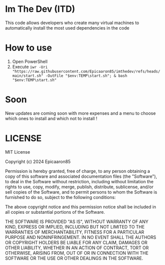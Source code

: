
# Im The Dev    (ITD)

This code allows developers who create many virtual machines to automatically install the most used dependencies in the code

# How to use

1. Open PowerShell
2. Execute `iwr -Uri "https://raw.githubusercontent.com/Epicaaron85/imthedev/refs/heads/main/start.sh" -OutFile "$env:TEMP\start.sh"; & bash "$env:TEMP\start.sh"
`

# Soon

New updates are coming soon with more expenses and a menu to choose which ones to install and which not to install !



# LICENSE

MIT License

Copyright (c) 2024 Epicaaron85

Permission is hereby granted, free of charge, to any person obtaining a copy
of this software and associated documentation files (the "Software"), to deal
in the Software without restriction, including without limitation the rights
to use, copy, modify, merge, publish, distribute, sublicense, and/or sell
copies of the Software, and to permit persons to whom the Software is
furnished to do so, subject to the following conditions:

The above copyright notice and this permission notice shall be included in all
copies or substantial portions of the Software.

THE SOFTWARE IS PROVIDED "AS IS", WITHOUT WARRANTY OF ANY KIND, EXPRESS OR
IMPLIED, INCLUDING BUT NOT LIMITED TO THE WARRANTIES OF MERCHANTABILITY,
FITNESS FOR A PARTICULAR PURPOSE AND NONINFRINGEMENT. IN NO EVENT SHALL THE
AUTHORS OR COPYRIGHT HOLDERS BE LIABLE FOR ANY CLAIM, DAMAGES OR OTHER
LIABILITY, WHETHER IN AN ACTION OF CONTRACT, TORT OR OTHERWISE, ARISING FROM,
OUT OF OR IN CONNECTION WITH THE SOFTWARE OR THE USE OR OTHER DEALINGS IN THE
SOFTWARE.
